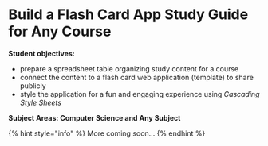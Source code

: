 # Build a Flash Card App Study Guide for Any Course

**Student objectives:**

* prepare a spreadsheet table organizing study content for a course
* connect the content to a flash card web application \(template\) to share publicly
* style the application for a fun and engaging experience using _Cascading Style Sheets_

**Subject Areas: Computer Science and Any Subject**

{% hint style="info" %}
More coming soon...
{% endhint %}

